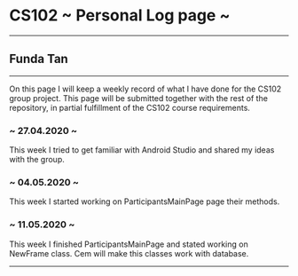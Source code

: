 # CS102 ~ Personal Log page ~
****
## Funda Tan
****

On this page I will keep a weekly record of what I have done for the CS102 group project. This page will be submitted together with the rest of the repository, in partial fulfillment of the CS102 course requirements.

### ~ 27.04.2020  ~
This week I tried to get familiar with Android Studio and shared my ideas with the group.

### ~ 04.05.2020 ~
This week I started working on ParticipantsMainPage page their methods.

### ~ 11.05.2020 ~
This week I finished ParticipantsMainPage and stated working on NewFrame class. Cem will make this classes work with database.
****
